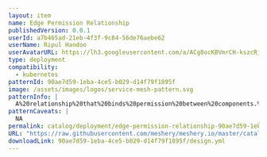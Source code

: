 ```yaml
---
layout: item
name: Edge Permission Relationship
publishedVersion: 0.0.1
userId: a7b465ad-21eb-4f3f-9c84-56de76aebe62
userName: Ripul Handoo
userAvatarURL: https://lh3.googleusercontent.com/a/ACg8ocKBVmrCH-kszcRj5jpdBR53K1-E7YPUd3-kFmRFGGRN=s96-c
type: deployment
compatibility:
  - kubernetes
patternId: 90ae7d59-1eba-4ce5-b029-d14f79f1895f
image: /assets/images/logos/service-mesh-pattern.svg
patternInfo: |
  A%20relationship%20that%20binds%20permission%20between%20components.%20Eg%3A%20ClusterRole%20defines%20a%20set%20of%20permissions%2C%20ClusterRoleBinding%20binds%20those%20permissions%20to%20subjects%20like%20service%20accounts.
patternCaveats: |
  NA
permalink: catalog/deployment/edge-permission-relationship-90ae7d59-1eba-4ce5-b029-d14f79f1895f.html
URL: "https://raw.githubusercontent.com/meshery/meshery.io/master/catalog/90ae7d59-1eba-4ce5-b029-d14f79f1895f/0.0.1/design.yml"
downloadLink: 90ae7d59-1eba-4ce5-b029-d14f79f1895f/design.yml
---
```

